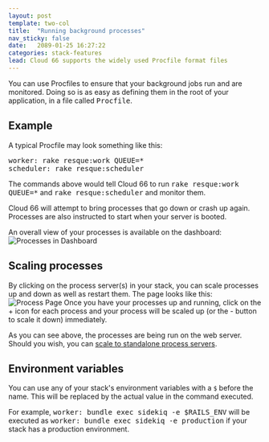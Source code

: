 ```yaml
---
layout: post
template: two-col
title:  "Running background processes"
nav_sticky: false
date:   2089-01-25 16:27:22
categories: stack-features
lead: Cloud 66 supports the widely used Procfile format files
---
```


You can use Procfiles to ensure that your background jobs run and are monitored. Doing so is as easy as defining them in the root of your application, in a file called <kbd>Procfile</kbd>.

## Example
A typical Procfile may look something like this:
<pre class="terminal">
worker: rake resque:work QUEUE=*
scheduler: rake resque:scheduler
</pre>

The commands above would tell Cloud 66 to run <kbd>rake resque:work QUEUE=*</kbd> and <kbd>rake resque:scheduler</kbd> and monitor them.

Cloud 66 will attempt to bring processes that go down or crash up again. Processes are also instructed to start when your server is booted.

An overall view of your processes is available on the dashboard:
![Processes in Dashboard](http://cdn.cloud66.com.s3.amazonaws.com/images/help/processes_dash.png)

## Scaling processes
By clicking on the process server(s) in your stack, you can scale processes up and down as well as restart them. The page looks like this:
![Process Page](http://cdn.cloud66.com.s3.amazonaws.com/images/help/processes_page.png)
Once you have your processes up and running, click on the + icon for each process and your process will be scaled up (or the - button to scale it down) immediately.

As you can see above, the processes are being run on the web server. Should you wish, you can [scale to standalone process servers](/stack-features/standalone-process-servers.html).

## Environment variables
You can use any of your stack's environment variables with a `$` before the name. This will be replaced by the actual value in the command executed.

For example, <kbd>worker: bundle exec sidekiq -e $RAILS&#95;ENV</kbd> will be executed as <kbd>worker: bundle exec sidekiq -e production</kbd> if your stack has a production environment.